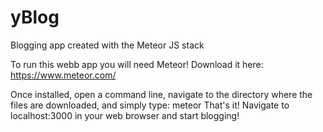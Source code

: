 # yBlog
Blogging app created with the Meteor JS stack

To run this webb app you will need Meteor! Download it here: https://www.meteor.com/

Once installed, open a command line, navigate to the directory where the files are downloaded, and simply type: meteor
That's it! Navigate to localhost:3000 in your web browser and start blogging!
